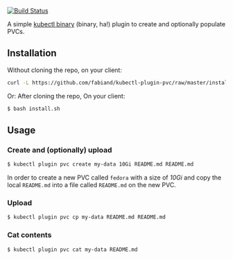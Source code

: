 [![Build Status](https://travis-ci.org/fabiand/kubectl-plugin-pvc.svg?branch=master)](https://travis-ci.org/fabiand/kubectl-plugin-pvc)

A simple [kubectl binary](https://kubernetes.io/docs/tasks/extend-kubectl/kubectl-plugins/)
(binary, ha!) plugin to create and optionally populate PVCs.

## Installation

Without cloning the repo, on your client:

```bash
curl -L https://github.com/fabiand/kubectl-plugin-pvc/raw/master/install.sh | bash
```

Or: After cloning the repo, On your client:

```bash
$ bash install.sh
```

## Usage

### Create and (optionally) upload

```bash
$ kubectl plugin pvc create my-data 10Gi README.md README.md
```

In order to create a new PVC called `fedora` with a size of _10Gi_ and copy the
local `README.md` into a file called `README.md` on the new PVC.

### Upload

```bash
$ kubectl plugin pvc cp my-data README.md README.md
```

### Cat contents

```bash
$ kubectl plugin pvc cat my-data README.md
```

